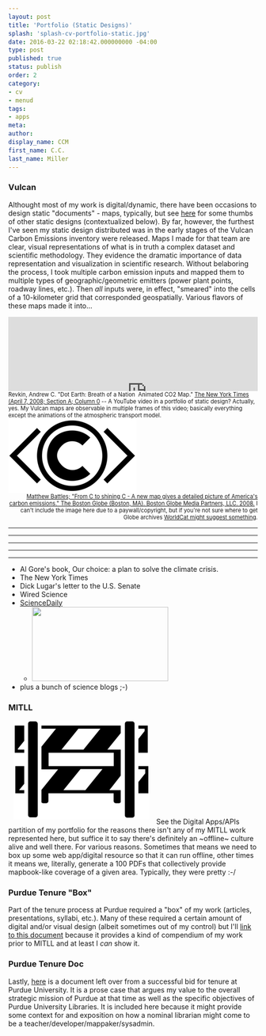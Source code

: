 ```yaml
---
layout: post
title: 'Portfolio (Static Designs)'
splash: 'splash-cv-portfolio-static.jpg'
date: 2016-03-22 02:18:42.000000000 -04:00
type: post
published: true
status: publish
order: 2
category:
- cv
- menud
tags:
- apps
meta:
author:
display_name: CCM
first_name: C.C.
last_name: Miller
---
```


### Vulcan
Althought most of my work is digital/dynamic, there have been occasions to design static "documents" - maps, typically, but see [here](https://www.dropbox.com/s/t2dzm8tx83ggugl/ccmiller_tenureBox.pdf?dl=0) for some thumbs of other static designs (contextualized below). By far, however, the furthest I've seen my static design distributed was in the early stages of the Vulcan Carbon Emissions inventory were released. Maps I made for that team are clear, visual representations of what is in truth a complex dataset and scientific methodology. They evidence the dramatic importance of data representation and visualization in scientific research. Without belaboring the process, I took multiple carbon emission inputs and mapped them to multiple types of geographic/geometric emitters (power plant points, roadway lines, etc.). Then *all* inputs were, in effect, "smeared" into the cells of a 10-kilometer grid that corresponded geospatially. Various flavors of these maps made it into...


<!-- ******************************* INSTANCE -->
<div class="col-lg-12 col-md-12 col-sm-12 col-xs-12"><div class="col-lg-12 col-md-12 col-sm-12 col-xs-12" style="max-height:150px;overflow:hidden;">
<iframe class="pull-left" width="560" height="315" src="https://www.youtube.com/embed/eJpj8UUMTaI" frameborder="0" allowfullscreen></iframe>
</div>
<div class="col-lg-12 col-md-12 col-sm-12 col-xs-12" style="text-align:left;font-size:.8em;">
Revkin, Andrew C. "Dot Earth: Breath of a Nation ­­ Animated CO2 Map." <a href="https://dotearth.blogs.nytimes.com/2008/04/07/breath-of-a-nation-animated-co2-map">The New York Times (April 7, 2008; Section A; Column 0</a> -- A YouTube video in a portfolio of static design? Actually, yes. My Vulcan maps are observable in multiple frames of this video; basically everything except the animations of the atmospheric transport model.
</div>
</div> <!-- ******************************* /INSTANCE -->


<!-- ******************************* INSTANCE -->
<div class="col-lg-12 col-md-12 col-sm-12 col-xs-12"><div class="col-lg-12 col-md-12 col-sm-12 col-xs-12" style="max-height:150px;overflow:hidden;">
<a href="https://secure.pqarchiver.com/boston/doc/405111154.html?FMT=CITE&FMTS=CITE:FT&type=current&date=Apr+27%2C+2008&author=Battles%2C+Matthew%7C%7C%7C%7C%7C%7CMatthew+Battles+is+a+freelance+writer+in+Jamaica+Plain%7C%7C%7C%7C%7C%7Cthe+author+of+%22Library%3A+An+Unquiet+History.%22&pub=Boston+Globe&edition=&startpage=D.2&desc=From+C+to+shining+C+-+A+new+map+gives+a+detailed+picture+of+America%27s+carbon+emissions"><img class="pull-right" src="/assets/img/noun_23428_cc.png"></img></a>
</div>
<div class="col-lg-12 col-md-12 col-sm-12 col-xs-12" style="text-align:right;font-size:.8em;">
<a href="https://secure.pqarchiver.com/boston/doc/405111154.html?FMT=CITE&FMTS=CITE:FT&type=current&date=Apr+27%2C+2008&author=Battles%2C+Matthew%7C%7C%7C%7C%7C%7CMatthew+Battles+is+a+freelance+writer+in+Jamaica+Plain%7C%7C%7C%7C%7C%7Cthe+author+of+%22Library%3A+An+Unquiet+History.%22&pub=Boston+Globe&edition=&startpage=D.2&desc=From+C+to+shining+C+-+A+new+map+gives+a+detailed+picture+of+America%27s+carbon+emissions">Matthew Battles; "From C to shining C - A new map gives a detailed picture of America's carbon emissions." The Boston Globe (Boston, MA). Boston Globe Media Partners, LLC. 2008.</a> I can't include the image here due to a paywall/copyright, but if you're not sure where to get Globe archives <a href="http://www.worldcat.org/search?q=ti%3A%22the+boston+globe%22&qt=advanced&dblist=638">WorldCat might suggest something</a>.
</div>
</div> <!-- ******************************* /INSTANCE -->

--------------
--------------
--------------
--------------
--------------

* Al Gore's book, Our choice: a plan to solve the climate crisis.
* The New York Times
* Dick Lugar's letter to the U.S. Senate
* Wired Science
* [ScienceDaily](http://www.sciencedaily.com/releases/2008/04/080407172656.htm)
    * <img height="150px" width="275px" src="https://www.sciencedaily.com/images/2008/04/080407172656_1_540x360.jpg"/>
* plus a bunch of science blogs ;-)

### MITLL
<img height="200px" src="/assets/img/noun_199345_cc.png" class="pull-right" style="padding: 0 2% 2% 2%;"/>
See the <span class="copy-trigger" data-type="slug" data-id="cv-portfolio-digital">Digital Apps/APIs</span> partition of my portfolio for the reasons there isn't any of my MITLL work represented here, but suffice it to say there's definitely an ~offline~ culture alive and well there. For various reasons. Sometimes that means we need to box up some web app/digital resource so that it can run offline, other times it means we, literally, generate a 100 PDFs that collectively provide mapbook-like coverage of a given area. Typically, they were pretty :-/

### Purdue Tenure "Box"
Part of the tenure process at Purdue required a "box" of my work (articles, presentations, syllabi, etc.). Many of these required a certain amount of digital and/or visual design (albeit sometimes out of my control) but I'll [link to this document](https://www.dropbox.com/s/t2dzm8tx83ggugl/ccmiller_tenureBox.pdf?dl=0) because it provides a kind of compendium of my work prior to MITLL and at least I *can* show it.

### Purdue Tenure Doc
Lastly, [here](https://www.dropbox.com/s/2slebgh83kzuegj/ccmiller_tenureNarrative.pdf?dl=0) is a document left over from a successful bid for tenure at Purdue University. It is a prose case that argues my value to the overall strategic mission of Purdue at that time as well as the specific objectives of Purdue University Libraries. It is included here because it might provide some context for and exposition on how a nominal librarian might come to be a teacher/developer/mappaker/sysadmin.
